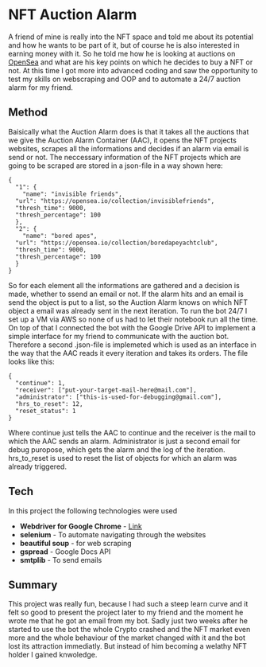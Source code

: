 # NFT Auction Alarm
A friend of mine is really into the NFT space and told me about its potential and how he wants to be part of it, but of course he is also interested in earning money with it. So he told me how he is looking at auctions on [OpenSea](https://opensea.io/) and what are his key points on which he decides to buy a NFT or not. At this time I got more into advanced coding and saw the opportunity to test my skills on webscraping and OOP and to automate a 24/7 auction alarm for my friend.

## Method
Baisically what the Auction Alarm does is that it takes all the auctions that we give the Auction Alarm Container (AAC), it opens the NFT projects websites, scrapes all the informations and decides if an alarm via email is send or not.
The neccessary information of the NFT projects which are going to be scraped are stored in a json-file in a way shown here:

    {  
      "1": {  
        "name": "invisible friends",  
      "url": "https://opensea.io/collection/invisiblefriends",  
      "thresh_time": 9000,  
      "thresh_percentage": 100  
      },  
      "2": {  
        "name": "bored apes",  
      "url": "https://opensea.io/collection/boredapeyachtclub",  
      "thresh_time": 9000,  
      "thresh_percentage": 100  
      }  
    }
So for each element all the informations are gathered and a decision is made, whether to ssend an email or not. If the alarm hits and an email is send the object is put to a list, so the Auction Alarm knows on which NFT object a email was already sent in the next iteration.
To run the bot 24/7 I set up a VM via AWS so none of us had to let their notebook run all the time. On top of that I connected the bot with the Google Drive API to implement a simple interface for my friend to communicate with the auction bot. Therefore a second .json-file is implemeted which is used as an interface in the way that the AAC reads it every iteration and takes its orders. The file looks like this:

    {  
      "continue": 1,  
      "receiver": ["put-your-target-mail-here@mail.com"],  
      "administrator": ["this-is-used-for-debugging@gmail.com"],  
      "hrs_to_reset": 12,  
      "reset_status": 1  
    }
Where continue just tells the AAC to continue and the receiver is the mail to which the AAC sends an alarm. Administrator is just a second email for debug puropose, which gets the alarm and the log of the iteration. hrs_to_reset is used to reset the list of objects for which an alarm was already triggered.

## Tech
In this project the following technologies were used

 - **Webdriver for Google Chrome** - [Link](https://chromedriver.chromium.org/downloads)
 - **selenium** - To automate navigating through the websites
 - **beautiful soup** - for web scraping
 - **gspread** - Google Docs API
 - **smtplib** - To send emails

## Summary
This project was really fun, because I had such a steep learn curve and it felt so good to present the project later to my friend and the moment he wrote me that he got an email from my bot. Sadly just two weeks after he started to use the bot the whole Crypto crashed and the NFT market even more and the whole behaviour of the market changed with it and the bot lost its attraction immediatly. But instead of him becoming a welathy NFT holder I gained knwoledge.
